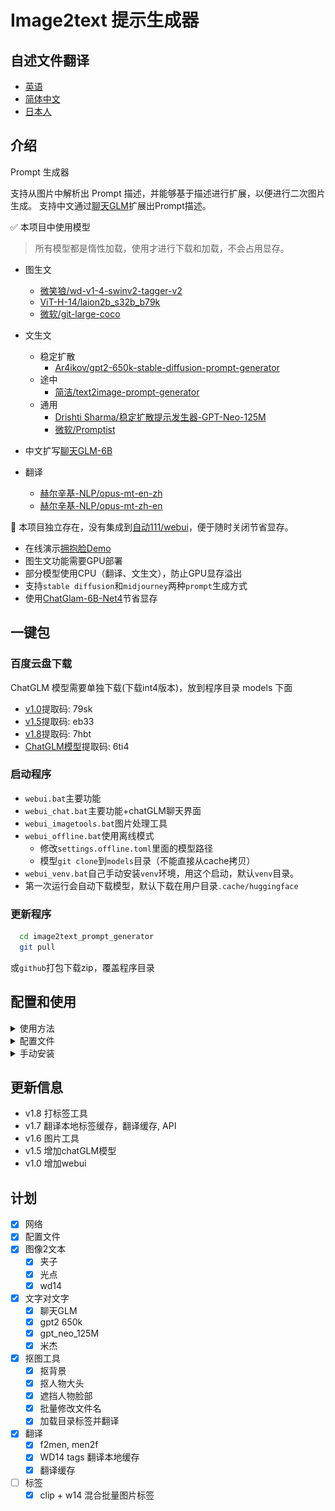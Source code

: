 # Image2text 提示生成器

## 自述文件翻译

-   [英语](README.en.md)
-   [简体中文](README.md)
-   [日本人](README.ja.md)

## 介绍

Prompt 生成器

支持从图片中解析出 Prompt 描述，并能够基于描述进行扩展，以便进行二次图片生成。
支持中文通过[聊天GLM](https://github.com/THUDM/ChatGLM-6B)扩展出Prompt描述。

✅ 本项目中使用模型

> 所有模型都是惰性加载，使用才进行下载和加载，不会占用显存。

-   图生文
    -   [微笑狼/wd-v1-4-swinv2-tagger-v2](https://huggingface.co/SmilingWolf/wd-v1-4-swinv2-tagger-v2)
    -   [ViT-H-14/laion2b_s32b_b79k](https://huggingface.co/ViT-H-14/laion2b_s32b_b79k)
    -   [微软/git-large-coco](https://huggingface.co/microsoft/git-large-coco)

-   文生文
    -   稳定扩散
        -   [Ar4ikov/gpt2-650k-stable-diffusion-prompt-generator](https://huggingface.co/Ar4ikov/gpt2-650k-stable-diffusion-prompt-generator)
    -   途中
        -   [简洁/text2image-prompt-generator](https://huggingface.co/succinctly/text2image-prompt-generator)
    -   通用
        -   [Drishti Sharma/稳定扩散提示发生器-GPT-Neo-125M](https://huggingface.co/DrishtiSharma/StableDiffusion-Prompt-Generator-GPT-Neo-125M)
        -   [微软/Promptist](https://huggingface.co/microsoft/Promptist)

-   中文扩写[聊天GLM-6B](https://github.com/THUDM/ChatGLM-6B)

-   翻译
    -   [赫尔辛基-NLP/opus-mt-en-zh](https://huggingface.co/Helsinki-NLP/opus-mt-en-zh)
    -   [赫尔辛基-NLP/opus-mt-zh-en](https://huggingface.co/Helsinki-NLP/opus-mt-zh-en)

🚩 本项目独立存在，没有集成到[自动111/webui](https://github.com/AUTOMATIC1111/stable-diffusion-webui)，便于随时关闭节省显存。

-   在线演示[拥抱脸Demo](https://huggingface.co/spaces/hahahafofo/image2text_prompt_generator)
-   图生文功能需要GPU部署
-   部分模型使用CPU（翻译、文生文），防止GPU显存溢出
-   支持`stable diffusion`和`midjourney`两种`prompt`生成方式
-   使用[ChatGlam-6B-Net4](https://huggingface.co/THUDM/chatglm-6b-int4)节省显存

## 一键包

### 百度云盘下载

ChatGLM 模型需要单独下载(下载int4版本)，放到程序目录 models 下面

-   [v1.0](https://pan.baidu.com/s/1pKtpPmiuliX7rf0z-5HY_w?pwd=79sk)提取码: 79sk
-   [v1.5](https://pan.baidu.com/s/1vMzDGbtTO0-CD7wk-4GrcQ?pwd=eb33)提取码: eb33
-   [v1.8](https://pan.baidu.com/s/1bup8Oa56e_S4andbU8wk0g?pwd=7hbt)提取码: 7hbt
-   [ChatGLM模型](https://pan.baidu.com/s/1_Hs-MRjSxg0gaIRDaUTD8Q?pwd=6ti4)提取码: 6ti4

### 启动程序

-   `webui.bat`主要功能
-   `webui_chat.bat`主要功能+chatGLM聊天界面
-   `webui_imagetools.bat`图片处理工具
-   `webui_offline.bat`使用离线模式
    -   修改`settings.offline.toml`里面的模型路径
    -   模型`git clone`到`models`目录（不能直接从cache拷贝）
-   `webui_venv.bat`自己手动安装`venv`环境，用这个启动，默认`venv`目录。
-   第一次运行会自动下载模型，默认下载在用户目录`.cache/huggingface`

### 更新程序

```bash
  cd image2text_prompt_generator
  git pull
```

或`github`打包下载zip，覆盖程序目录

## 配置和使用

<details>
<summary>使用方法</summary>

### prompt优化模型

-   `mircosoft`生成简单描述 (`stable diffusion`)
-   `mj`生成随机描述 (`midjourney`)
-   `gpt2 650k`和`gpt_neo_125M`生成更复杂的描述

![img.png](./img/param.png)

### 文生文

-   中文翻译到英文
-   中文通过[ChatGlam-6B-Net4](https://huggingface.co/THUDM/chatglm-6b-int4)扩写为复杂描述
-   翻译为英文
-   通过prompt优化模型生成

![img.png](./img/text2text.png)

### 图生文

-   clip 用于 多人，场景复杂,占用显存高(>8G)
-   blip 用于 人物和场景简单
-   wd14 用于 人物
-   prompt 生成会自动合并 blip或clip + wd14

![img.png](./img/image2text.png)

## 图片处理工具

-   批量扣背景
-   糊脸（炼衣服用）
-   扣大头
-   批量改名（正则）
-   打标签 （Clip+W14标签和翻译）

![img.png](./img/imagetools.png)![img.png](./img/imagetools.tags.png)

## chatglm 生成

### 硬件需求

| **量化等级**  | **最低 GPU 显存**（推理） | **最低 GPU 显存**（高效参数微调） |
| --------- | ----------------- | --------------------- |
| FP16（无量化） | 13GB              | 14GB                  |
| 整数8       | 8GB               | 9GB                   |
| 整数4       | 6GB               | 7GB                   |

![img.png](./img/chatglm.png)

## 浏览器插件

来源于`chatGPTBox`项目，修改部分提示词语

-   使用`api.bat`启动
-   配置`chatGPTBox`插件为 自定义模型 http&#x3A;//localhost:8000
-   在[发布](https://github.com/zhongpei/image2text_prompt_generator/releases)里面下载插件
-   [修改版插件](https://github.com/zhongpei/chatGPTBox)

## 限制

-   不支持`cuda`，不建议使用clip
-   显存&lt;6G, 不建议使用ChatGLM

</details>

<details>
<summary>配置文件</summary>

`settings.toml`

```toml
[server]
port = 7869 # 端口
host = '127.0.0.1' # 局域网访问需要改成 "0.0.0.0"
enable_queue = true # chat功能需要开启，如错误，需要关闭代理
queue_size = 10
show_api = false
debug = true

[chatglm]
model = "THUDM/chatglm-6b-int4" # THUDM/chatglm-6b-int4 THUDM/chatglm-6b-int8 THUDM/chatglm-6b

# 本地模型
# model = "./models/chatglm-6b-int8" 

device = "cuda" # cpu mps cuda
enable_chat = false # 是否启用聊天功能
local_files_only = false # 是否只使用本地模型
```

## 离线模型

请参考[ChatGLM本地加载模型](https://github.com/THUDM/ChatGLM-6B#从本地加载模型)模型`git clone`到`models`目录（不能直接从`cache`拷贝），然后修改`settings-offline.toml`里面的模型路径

-   windows路径最好使用绝对路径，不要包含中文
-   linux/mac路径可以使用相对路径
-   模型目录结构参考

![img.png](./img/setting.offline.png)

`settings-offline.toml`

```toml
[generator]
enable = true # 是否启用generator功能
device = "cuda" # cpu mps cuda
fix_sd_prompt = true # 是否修复sd prompt
# models
microsoft_model = "./Promptist"
gpt2_650k_model = "./gpt2-650k-stable-diffusion-prompt-generator"
gpt_neo_125m_model = "./StableDiffusion-Prompt-Generator-GPT-Neo-125M"
mj_model = "./text2image-prompt-generator"
local_files_only = true # 是否只使用本地模型


[translate]
enable = true # 是否启用翻译功能
device = "cuda" # cpu mps cuda
local_files_only = true # 是否只使用本地模型
zh2en_model = "./models/opus-mt-zh-en"
en2zh_model = "./models/opus-mt-en-zh"

cache_dir = "./data/translate_cache" # 翻译缓存目录

[chatglm]
# 本地模型 https://github.com/THUDM/ChatGLM-6B#从本地加载模型
model = ".\\models\\chatglm-6b-int4" # ./chatglm-6b-int4 ./chatglm-6b-int8 ./chatglm-6b
device = "cuda" # cpu mps cuda
enable_chat = true # 是否启用聊天功能
local_files_only = true # 是否只使用本地模型


```

## hg cache 配置

防止c盘沾满，可以配置`cache`目录到其他盘

![img.png](./img/hg_cache.png)

</details>

<details>
<summary>手动安装</summary>

## 手动安装

首先，确保您的计算机已经安装了`Python3.10`。如果您尚未安装
Python，请前往官方网站（<https://www.python.org/downloads/）下载并安装最新版本的>`Python3.10`。
接着，下载并解压缩我们的工具安装包。
打开命令行窗口（Windows 用户可以按下 Win + R 键，在运行框中输入 “cmd” 并按下回车键打开命令行窗口），并进入到工具安装包所在的目录。
在命令行窗口中输入以下命令安装所需的依赖项：

```bash
git clone https://huggingface.co/spaces/hahahafofo/image2text_prompt_generator
cd image2text_prompt_generator

# 建立虚拟环境
python -m "venv" venv
# 激活环境 linux & mac 
./venv/bin/activate
# 激活环境 windows
.\venv\Scripts\activate


# gpu 加速
pip install torch==2.0.0+cu118 torchvision==0.15.1+cu118 --extra-index-url https://download.pytorch.org/whl/cu118

pip install --upgrade -r requirements.txt
  
```

这将自动安装所需的 Python 依赖项。
安装完成后，您可以运行以下命令启动工具：

```bash
# 激活环境 linux & mac
./venv/bin/activate
# 激活环境 windows
.\venv\Scripts\activate

# 运行程序
python app.py
    
```

这将启动工具并在您的浏览器中打开工具的主页。如果您的浏览器没有自动打开，请手动输入以下网址：http&#x3A;//localhost:7869/
工具现在已经成功安装并启动了。您可以按照工具的说明文档，开始使用它来处理您的图片数据。

</details>

## 更新信息

-   v1.8 打标签工具
-   v1.7 翻译本地标签缓存，翻译缓存, API
-   v1.6 图片工具
-   v1.5 增加chatGLM模型
-   v1.0 增加webui

## 计划

-   [x] 网络
-   [x] 配置文件
-   [x] 图像2文本
    -   [x] 夹子
    -   [x] 光点
    -   [x] wd14
-   [x] 文字对文字
    -   [x] 聊天GLM
    -   [x] gpt2 650k
    -   [x] gpt_neo_125M
    -   [x] 米杰
-   [x] 抠图工具
    -   [x] 抠背景
    -   [x] 抠人物大头
    -   [x] 遮挡人物脸部
    -   [x] 批量修改文件名
    -   [x] 加载目录标签并翻译
-   [x] 翻译
    -   [x] f2men, men2f
    -   [x] WD14 tags 翻译本地缓存
    -   [x] 翻译缓存
-   [ ] 标签
    -   [x] clip + w14 混合批量图片标签
